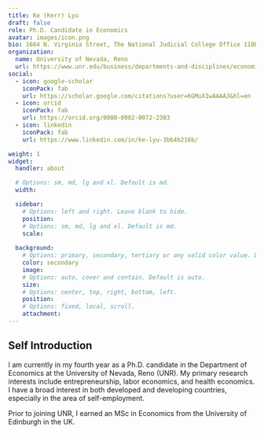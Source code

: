 ```yaml
---
title: Ke (Kerr) Lyu
draft: false
role: Ph.D. Candidate in Economics
avatar: images/icon.png
bio: 1664 N. Virginia Street, The National Judicial College Office 118B, Reno, NV 89557
organization:
  name: University of Nevada, Reno
  url: https://www.unr.edu/business/departments-and-disciplines/economics
social:
  - icon: google-scholar
    iconPack: fab
    url: https://scholar.google.com/citations?user=6GMuXIwAAAAJ&hl=en
  - icon: orcid
    iconPack: fab
    url: https://orcid.org/0000-0002-0072-2383
  - icon: linkedin
    iconPack: fab
    url: https://www.linkedin.com/in/ke-lyu-3bb4b216b/

weight: 1
widget:
  handler: about

  # Options: sm, md, lg and xl. Default is md.
  width:

  sidebar:
    # Options: left and right. Leave blank to hide.
    position:
    # Options: sm, md, lg and xl. Default is md.
    scale:
  
  background:
    # Options: primary, secondary, tertiary or any valid color value. Default is primary.
    color: secondary
    image:
    # Options: auto, cover and contain. Default is auto.
    size:
    # Options: center, top, right, bottom, left.
    position:
    # Options: fixed, local, scroll.
    attachment: 
---
```


## Self Introduction

I am currently in my fourth year as a Ph.D. candidate in the Department of Economics at the University of Nevada, Reno (UNR). My primary research interests include entrepreneurship, labor economics, and health economics. I have a broad interest in both developed and developing countries, especially in the area of self-employment.

Prior to joining UNR, I earned an MSc in Economics from the University of Edinburgh in the UK.

